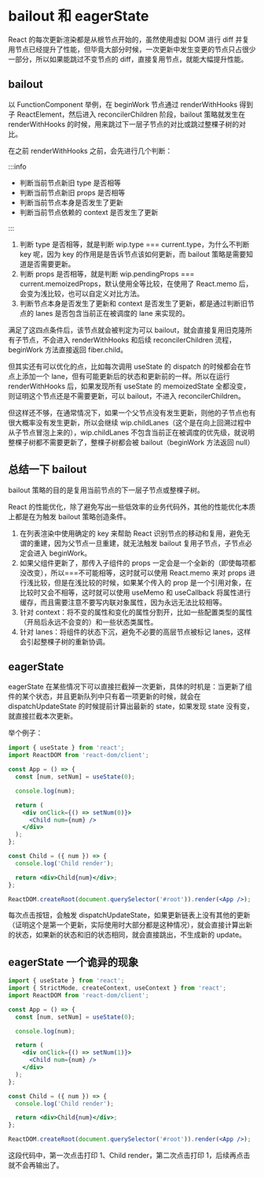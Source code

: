 # bailout 和 eagerState

React 的每次更新渲染都是从根节点开始的，虽然使用虚拟 DOM 进行 diff 并复用节点已经提升了性能，但毕竟大部分时候，一次更新中发生变更的节点只占很少一部分，所以如果能跳过不变节点的 diff，直接复用节点，就能大幅提升性能。

## bailout

以 FunctionComponent 举例，在 beginWork 节点通过 renderWithHooks 得到子 ReactElement，然后进入 reconcilerChildren 阶段，bailout 策略就发生在 renderWithHooks 的时候，用来跳过下一层子节点的对比或跳过整棵子树的对比。

在之前 renderWithHooks 之前，会先进行几个判断：

:::info

- 判断当前节点新旧 type 是否相等
- 判断当前节点新旧 props 是否相等
- 判断当前节点本身是否发生了更新
- 判断当前节点依赖的 context 是否发生了更新

:::

1. 判断 type 是否相等，就是判断 wip.type === current.type，为什么不判断 key 呢，因为 key 的作用是是告诉节点该如何更新，而 bailout 策略是需要知道是否需要更新。
2. 判断 props 是否相等，就是判断 wip.pendingProps === current.memoizedProps，默认使用全等比较，在使用了 React.memo 后，会变为浅比较，也可以自定义对比方法。
3. 判断节点本身是否发生了更新和 context 是否发生了更新，都是通过判断旧节点的 lanes 是否包含当前正在被调度的 lane 来实现的。

满足了这四点条件后，该节点就会被判定为可以 bailout，就会直接复用旧克隆所有子节点，不会进入 renderWithHooks 和后续 reconcilerChildren 流程，beginWork 方法直接返回 fiber.child。

但其实还有可以优化的点，比如每次调用 useState 的 dispatch 的时候都会在节点上添加一个 lane，但有可能更新后的状态和更新前的一样。所以在运行 renderWithHooks 后，如果发现所有 useState 的 memoizedState 全都没变，则证明这个节点还是不需要更新，可以 bailout，不进入 reconcilerChildren。

但这样还不够，在通常情况下，如果一个父节点没有发生更新，则他的子节点也有很大概率没有发生更新，所以会继续 wip.childLanes（这个是在向上回溯过程中从子节点冒泡上来的），wip.childLanes 不包含当前正在被调度的优先级，就说明整棵子树都不需要更新了，整棵子树都会被 bailout（beginWork 方法返回 null）

## 总结一下 bailout

bailout 策略的目的是复用当前节点的下一层子节点或整棵子树。

React 的性能优化，除了避免写出一些低效率的业务代码外，其他的性能优化本质上都是在为触发 bailout 策略创造条件。

1. 在列表渲染中使用确定的 key 来帮助 React 识别节点的移动和复用，避免无谓的重建，因为父节点一旦重建，就无法触发 bailout 复用子节点，子节点必定会进入 beginWork。
2. 如果父组件更新了，那传入子组件的 props 一定会是一个全新的（即使每项都没改变），所以===不可能相等，这时就可以使用 React.memo 来对 props 进行浅比较，但是在浅比较的时候，如果某个传入的 prop 是一个引用对象，在比较时又会不相等，这时就可以使用 useMemo 和 useCallback 将属性进行缓存，而且需要注意不要写内联对象属性，因为永远无法比较相等。
3. 针对 context：将不变的属性和变化的属性分割开，比如一些配置类型的属性（开局后永远不会变的）和一些状态类属性。
4. 针对 lanes：将组件的状态下沉，避免不必要的高层节点被标记 lanes，这样会引起整棵子树的重新协调。

## eagerState

eagerState 在某些情况下可以直接拦截掉一次更新，具体的时机是：当更新了组件的某个状态，并且更新队列中只有着一项更新的时候，就会在 dispatchUpdateState 的时候提前计算出最新的 state，如果发现 state 没有变，就直接拦截本次更新。

举个例子：

```jsx
import { useState } from 'react';
import ReactDOM from 'react-dom/client';

const App = () => {
  const [num, setNum] = useState(0);

  console.log(num);

  return (
    <div onClick={() => setNum(0)}>
      <Child num={num} />
    </div>
  );
};

const Child = ({ num }) => {
  console.log('Child render');

  return <div>Child{num}</div>;
};

ReactDOM.createRoot(document.querySelector('#root')).render(<App />);
```

每次点击按钮，会触发 dispatchUpdateState，如果更新链表上没有其他的更新（证明这个是第一个更新，实际使用时大部分都是这种情况），就会直接计算出新的状态，如果新的状态和旧的状态相同，就会直接跳出，不生成新的 update。

## eagerState 一个诡异的现象

```jsx
import { useState } from 'react';
import { StrictMode, createContext, useContext } from 'react';
import ReactDOM from 'react-dom/client';

const App = () => {
  const [num, setNum] = useState(0);

  console.log(num);

  return (
    <div onClick={() => setNum(1)}>
      <Child num={num} />
    </div>
  );
};

const Child = ({ num }) => {
  console.log('Child render');

  return <div>Child{num}</div>;
};

ReactDOM.createRoot(document.querySelector('#root')).render(<App />);
```

这段代码中，第一次点击打印 1、Child render，第二次点击打印 1，后续再点击就不会再输出了。
